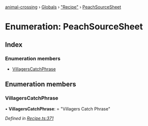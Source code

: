 [animal-crossing](../README.md) › [Globals](../globals.md) › ["Recipe"](../modules/_recipe_.md) › [PeachSourceSheet](_recipe_.peachsourcesheet.md)

# Enumeration: PeachSourceSheet

## Index

### Enumeration members

* [VillagersCatchPhrase](_recipe_.peachsourcesheet.md#villagerscatchphrase)

## Enumeration members

###  VillagersCatchPhrase

• **VillagersCatchPhrase**: = "Villagers Catch Phrase"

*Defined in [Recipe.ts:371](https://github.com/Norviah/animal-crossing/blob/e332c53/module/types/Recipe.ts#L371)*
